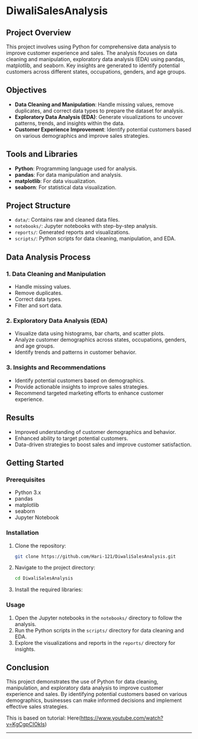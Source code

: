 # DiwaliSalesAnalysis


## Project Overview
This project involves using Python for comprehensive data analysis to improve customer experience and sales. The analysis focuses on data cleaning and manipulation, exploratory data analysis (EDA) using pandas, matplotlib, and seaborn. Key insights are generated to identify potential customers across different states, occupations, genders, and age groups.

## Objectives
- **Data Cleaning and Manipulation**: Handle missing values, remove duplicates, and correct data types to prepare the dataset for analysis.
- **Exploratory Data Analysis (EDA)**: Generate visualizations to uncover patterns, trends, and insights within the data.
- **Customer Experience Improvement**: Identify potential customers based on various demographics and improve sales strategies.

## Tools and Libraries
- **Python**: Programming language used for analysis.
- **pandas**: For data manipulation and analysis.
- **matplotlib**: For data visualization.
- **seaborn**: For statistical data visualization.

## Project Structure
- `data/`: Contains raw and cleaned data files.
- `notebooks/`: Jupyter notebooks with step-by-step analysis.
- `reports/`: Generated reports and visualizations.
- `scripts/`: Python scripts for data cleaning, manipulation, and EDA.

## Data Analysis Process

### 1. Data Cleaning and Manipulation
- Handle missing values.
- Remove duplicates.
- Correct data types.
- Filter and sort data.

### 2. Exploratory Data Analysis (EDA)
- Visualize data using histograms, bar charts, and scatter plots.
- Analyze customer demographics across states, occupations, genders, and age groups.
- Identify trends and patterns in customer behavior.

### 3. Insights and Recommendations
- Identify potential customers based on demographics.
- Provide actionable insights to improve sales strategies.
- Recommend targeted marketing efforts to enhance customer experience.

## Results
- Improved understanding of customer demographics and behavior.
- Enhanced ability to target potential customers.
- Data-driven strategies to boost sales and improve customer satisfaction.

## Getting Started

### Prerequisites
- Python 3.x
- pandas
- matplotlib
- seaborn
- Jupyter Notebook

### Installation
1. Clone the repository:
    ```bash
    git clone https://github.com/Hari-121/DiwaliSalesAnalysis.git
    ```
2. Navigate to the project directory:
    ```bash
    cd DiwaliSalesAnalysis
    ```
3. Install the required libraries:


### Usage
1. Open the Jupyter notebooks in the `notebooks/` directory to follow the analysis.
2. Run the Python scripts in the `scripts/` directory for data cleaning and EDA.
3. Explore the visualizations and reports in the `reports/` directory for insights.

## Conclusion
This project demonstrates the use of Python for data cleaning, manipulation, and exploratory data analysis to improve customer experience and sales. By identifying potential customers based on various demographics, businesses can make informed decisions and implement effective sales strategies.

This is based on tutorial: Here(https://www.youtube.com/watch?v=KgCgpCIOkIs)

---


